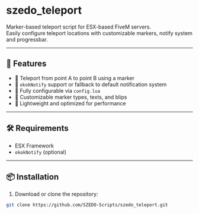 # szedo_teleport

Marker-based teleport script for ESX-based FiveM servers.  
Easily configure teleport locations with customizable markers, notify system and progressbar.

---

## 🚀 Features

- 🔹 Teleport from point A to point B using a marker
- 🔹 `okokNotify` support or fallback to default notification system
- 🔹 Fully configurable via `config.lua`
- 🔹 Customizable marker types, texts, and blips
- 🔹 Lightweight and optimized for performance

---

## 🛠️ Requirements

- ESX Framework
- `okokNotify` (optional)

---

## 📦 Installation

1. Download or clone the repository:
```bash
git clone https://github.com/SZEDO-Scripts/szedo_teleport.git
